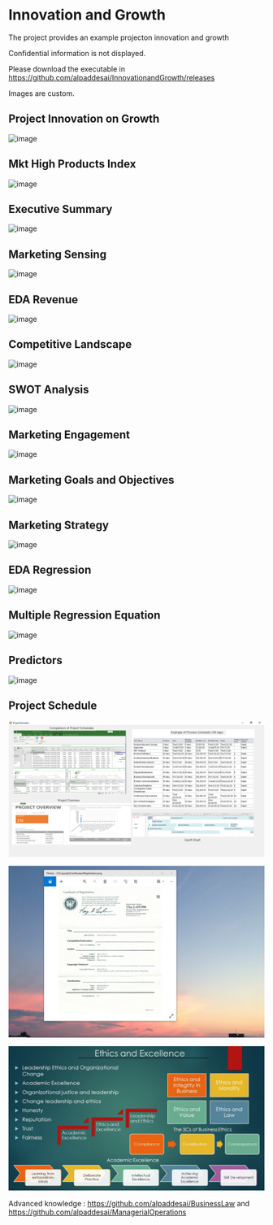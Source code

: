# Innovation and Growth

The project provides an example projecton innovation and growth

Confidential information is not displayed.

Please download the executable in https://github.com/alpaddesai/InnovationandGrowth/releases

Images are custom.

## Project Innovation on Growth
![image](MktHighProducts.png)

## Mkt High Products Index
![image](MktHighProductsIndex.png)

## Executive Summary
![image](ExecutiveSummary.png)

## Marketing Sensing
![image](MarketingSensing.png)

## EDA Revenue
![image](EDARevenue.png)

## Competitive Landscape
![image](CompetitiveLandscape.png)

## SWOT Analysis
![image](SWOTanalysis.png)

## Marketing Engagement
![image](MarketEngagement.png)

## Marketing Goals and Objectives
![image](MarketingGoalsObjectives.png)

## Marketing Strategy 
![image](MarketingStrategy.png)

## EDA Regression 
![image](EDARegressionModel.png)

## Multiple Regression Equation
![image](MultipleRegressionEquations.png)

## Predictors
![image](Predictors.png)

## Project Schedule
![image](ProjectSchedule.png)

![image](USCopyrightCertificate.png)

![image](Ethics.jpg)

Advanced knowledge : https://github.com/alpaddesai/BusinessLaw and https://github.com/alpaddesai/ManagerialOperations
